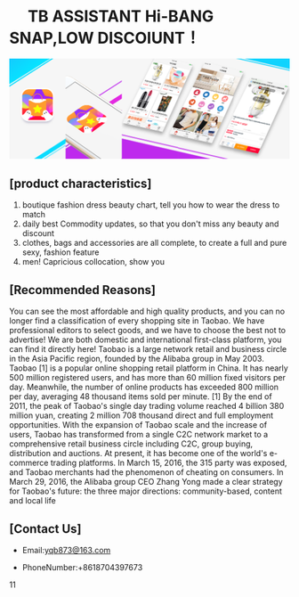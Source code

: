 #       TB ASSISTANT Hi-BANG SNAP,LOW DISCOIUNT！

![](https://github.com/lilaiwei1236/Lucky/blob/master/taobaoassistant1.png)

## [product characteristics]

1. boutique fashion dress beauty chart, tell you how to wear the dress to match
2. daily best Commodity updates, so that you don't miss any beauty and discount
3. clothes, bags and accessories are all complete, to create a full and pure sexy, fashion feature
4. men! Capricious collocation, show you


## [Recommended Reasons]

You can see the most affordable and high quality products, and you can no longer find a classification of every shopping site in Taobao. We have professional editors to select goods, and we have to choose the best not to advertise! We are both domestic and international first-class platform, you can find it directly here!
Taobao is a large network retail and business circle in the Asia Pacific region, founded by the Alibaba group in May 2003. Taobao [1] is a popular online shopping retail platform in China. It has nearly 500 million registered users, and has more than 60 million fixed visitors per day. Meanwhile, the number of online products has exceeded 800 million per day, averaging 48 thousand items sold per minute. [1]
By the end of 2011, the peak of Taobao's single day trading volume reached 4 billion 380 million yuan, creating 2 million 708 thousand direct and full employment opportunities. With the expansion of Taobao scale and the increase of users, Taobao has transformed from a single C2C network market to a comprehensive retail business circle including C2C, group buying, distribution and auctions. At present, it has become one of the world's e-commerce trading platforms.
In March 15, 2016, the 315 party was exposed, and Taobao merchants had the phenomenon of cheating on consumers.
In March 29, 2016, the Alibaba group CEO Zhang Yong made a clear strategy for Taobao's future: the three major directions: community-based, content and local life

## [Contact Us]

* Email:yqb873@163.com

* PhoneNumber:+8618704397673

11
